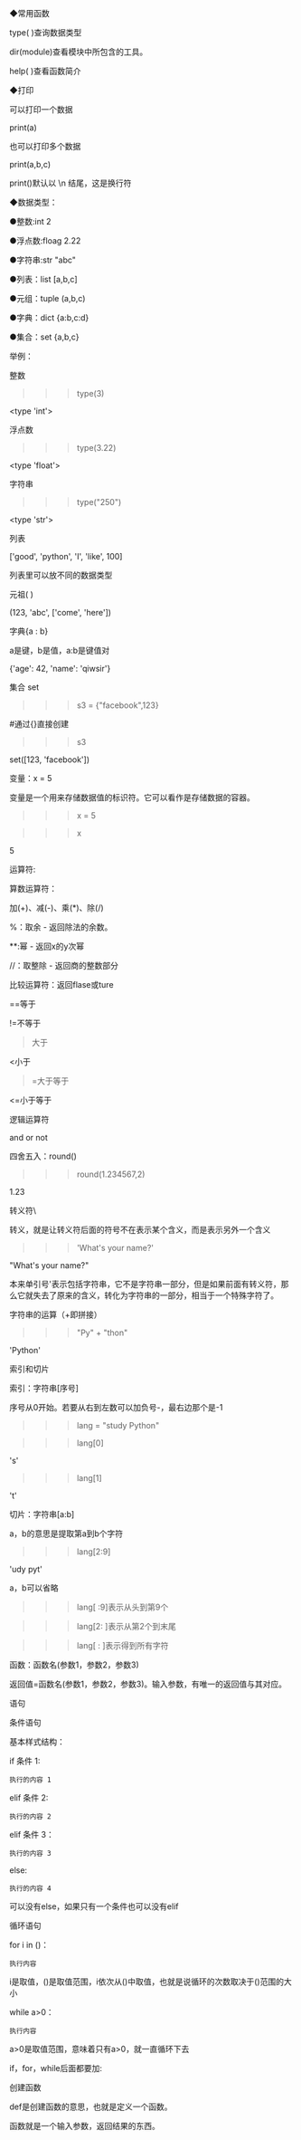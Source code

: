 ◆常用函数

type( )查询数据类型

dir(module)查看模块中所包含的工具。

help( )查看函数简介

◆打印

可以打印一个数据

print(a)

也可以打印多个数据

print(a,b,c)

print()默认以 \n 结尾，这是换行符

◆数据类型：

●整数:int              2

●浮点数:floag     2.22

●字符串:str        "abc"

●列表：list        [a,b,c]



●元组：tuple     (a,b,c)


●字典：dict       {a:b,c:d}

●集合：set         {a,b,c}


举例：

整数

>>> type(3)

<type 'int'>

浮点数

>>> type(3.22)

<type 'float'>

字符串

>>> type("250")

<type 'str'>

列表

['good', 'python', 'I', 'like', 100]

列表里可以放不同的数据类型

元祖( )

(123, 'abc', ['come', 'here'])

字典{a : b}

a是键，b是值，a:b是键值对

{'age': 42, 'name': 'qiwsir'}

集合 set    

>>> s3 = {"facebook",123}     
 
 #通过{}直接创建

>>> s3

set([123, 'facebook'])



变量：x = 5

变量是一个用来存储数据值的标识符。它可以看作是存储数据的容器。

>>> x = 5

>>> x

5


运算符:

算数运算符：

加(+)、减(-)、乘(*)、除(/)

%：取余 - 返回除法的余数。

**:幂 - 返回x的y次幂

//：取整除 - 返回商的整数部分

比较运算符：返回flase或ture

==等于

!=不等于

>大于 

<小于



>=大于等于

<=小于等于


逻辑运算符

and   or    not   


四舍五入：round()

>>> round(1.234567,2)

1.23


转义符\

转义，就是让转义符后面的符号不在表示某个含义，而是表示另外一个含义

>>> 'What\'s your name?'

"What's your name?"

本来单引号'表示包括字符串，它不是字符串一部分，但是如果前面有转义符，那么它就失去了原来的含义，转化为字符串的一部分，相当于一个特殊字符了。

字符串的运算（+即拼接）

>>> "Py" + "thon"

'Python'

索引和切片

索引：字符串[序号]

序号从0开始。若要从右到左数可以加负号-，最右边那个是-1

>>> lang = "study Python"

>>> lang[0]

's'
>>> lang[1]

't'

切片：字符串[a:b]

a，b的意思是提取第a到b个字符

>>> lang[2:9]

'udy pyt'

a，b可以省略

>>> lang[ :9]表示从头到第9个

>>> lang[2: ]表示从第2个到末尾

>>> lang[ : ]表示得到所有字符



函数：函数名(参数1，参数2，参数3)

返回值=函数名(参数1，参数2，参数3)。输入参数，有唯一的返回值与其对应。

语句

条件语句

基本样式结构：

if 条件 1:

    执行的内容 1

elif 条件 2:

    执行的内容 2

elif 条件 3：

    执行的内容 3

else:

    执行的内容 4

可以没有else，如果只有一个条件也可以没有elif

循环语句

for i in ()：

    执行内容

i是取值，()是取值范围，i依次从()中取值，也就是说循环的次数取决于()范围的大小

while a>0：

    执行内容

a>0是取值范围，意味着只有a>0，就一直循环下去

if，for，while后面都要加:

创建函数

def是创建函数的意思，也就是定义一个函数。

函数就是一个输入参数，返回结果的东西。




